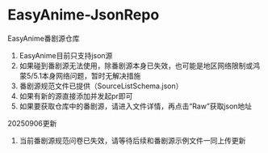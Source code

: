 # EasyAnime-JsonRepo
EasyAnime番剧源仓库

1. EasyAnime目前只支持json源
2. 如果碰到番剧源无法使用，除番剧源本身已失效，也可能是地区网络限制或鸿蒙5/5.1本身网络问题，暂时无解决措施
3. 番剧源规范文件已提供（SourceListSchema.json）
4. 如果有新的源直接添加并发起pr即可
5. 如果要获取仓库中的番剧源，请进入文件详情，再点击“Raw”获取json地址

20250906更新

1. 当前番剧源规范问卷已失效，请等待后续和番剧源示例文件一同上传更新
